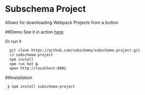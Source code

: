 Subschema Project
===
Allows for downloading Webpack Projects from a button

##Demo
See it in action [here](http://subschema.github.io/subschema-project)

Or run it 

```sh
  git clone https://github.com/subschema/subschema-project.git
  cd subschema-project
  npm install
  npm run hot &
  open http://localhost:8082
```

##Installation
```sh
 $ npm install subschema-project
``
